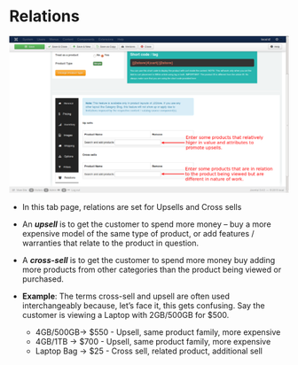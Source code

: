 # Relations

![Simple Product Relations](product_simple_relations.png)


* In this tab page, relations are set for Upsells and Cross sells
* An ***upsell*** is to get the customer to spend more money – buy a more expensive model of the same type of product, or add features / warranties that relate to the product in question.
* A ***cross-sell*** is to get the customer to spend more money buy adding more products from other categories than the product being viewed or purchased.
* **Example**:
    The terms cross-sell and upsell are often used interchangeably because, let’s face it, this gets confusing. Say the customer is viewing a Laptop with 2GB/500GB for $500.

    * 4GB/500GB-> $550 - Upsell, same product family, more expensive
    * 4GB/1TB -> $700  - Upsell, same product family, more expensive
    * Laptop Bag -> $25 - Cross sell, related product, additional sell

